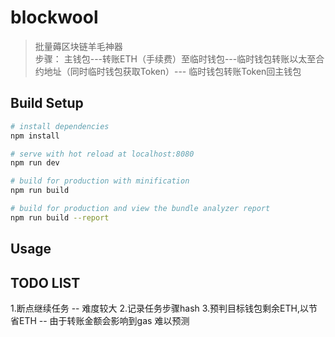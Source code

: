 # blockwool

> 批量薅区块链羊毛神器  
> 步骤： 主钱包---转账ETH（手续费）至临时钱包---临时钱包转账以太至合约地址（同时临时钱包获取Token）--- 临时钱包转账Token回主钱包

## Build Setup

``` bash
# install dependencies
npm install

# serve with hot reload at localhost:8080
npm run dev

# build for production with minification
npm run build

# build for production and view the bundle analyzer report
npm run build --report
```

## Usage

## TODO LIST

1.断点继续任务 -- 难度较大
2.记录任务步骤hash
3.预判目标钱包剩余ETH,以节省ETH -- 由于转账金额会影响到gas 难以预测

